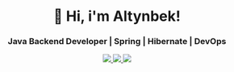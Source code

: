 <div align="center">
  <h1>👋 Hi, i'm Altynbek!</h1>
  <h3> Java Backend Developer | Spring | Hibernate | DevOps</h3>
  <div>
    <a href="https://linkedin.com/in/altynbek-umbetbayev">
      <img src="https://img.shields.io/badge/LinkedIn-0A66C2?style=for-the-badge&logo=linkedin&logoColor=white">
    </a>
    <a href="mailto:erasyl.altinbek@gmail.com">
      <img src="https://img.shields.io/badge/Gmail-EA4335?style=for-the-badge&logo=gmail&logoColor=white">
    </a>
    <a href="https://t.me/Umbetbayev03">
      <img src="https://img.shields.io/badge/Telegram-26A5E4?style=for-the-badge&logo=telegram&logoColor=white">
    </a>
  </div>
</div>
